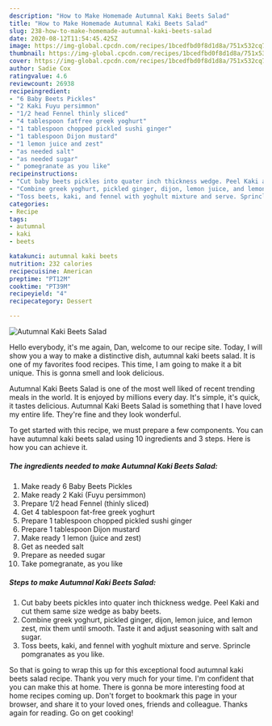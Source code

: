 ```yaml
---
description: "How to Make Homemade Autumnal Kaki Beets Salad"
title: "How to Make Homemade Autumnal Kaki Beets Salad"
slug: 238-how-to-make-homemade-autumnal-kaki-beets-salad
date: 2020-08-12T11:54:45.425Z
image: https://img-global.cpcdn.com/recipes/1bcedfbd0f8d1d8a/751x532cq70/autumnal-kaki-beets-salad-recipe-main-photo.jpg
thumbnail: https://img-global.cpcdn.com/recipes/1bcedfbd0f8d1d8a/751x532cq70/autumnal-kaki-beets-salad-recipe-main-photo.jpg
cover: https://img-global.cpcdn.com/recipes/1bcedfbd0f8d1d8a/751x532cq70/autumnal-kaki-beets-salad-recipe-main-photo.jpg
author: Sadie Cox
ratingvalue: 4.6
reviewcount: 26938
recipeingredient:
- "6 Baby Beets Pickles"
- "2 Kaki Fuyu persimmon"
- "1/2 head Fennel thinly sliced"
- "4 tablespoon fatfree greek yoghurt"
- "1 tablespoon chopped pickled sushi ginger"
- "1 tablespoon Dijon mustard"
- "1 lemon juice and zest"
- "as needed salt"
- "as needed sugar"
- " pomegranate as you like"
recipeinstructions:
- "Cut baby beets pickles into quater inch thickness wedge. Peel Kaki and cut them same size wedge as baby beets."
- "Combine greek yoghurt, pickled ginger, dijon, lemon juice, and lemon zest, mix them until smooth. Taste it and adjust seasoning with salt and sugar."
- "Toss beets, kaki, and fennel with yoghult mixture and serve. Sprincle pomgranates as you like."
categories:
- Recipe
tags:
- autumnal
- kaki
- beets

katakunci: autumnal kaki beets 
nutrition: 232 calories
recipecuisine: American
preptime: "PT12M"
cooktime: "PT39M"
recipeyield: "4"
recipecategory: Dessert

---
```



![Autumnal Kaki Beets Salad](https://img-global.cpcdn.com/recipes/1bcedfbd0f8d1d8a/751x532cq70/autumnal-kaki-beets-salad-recipe-main-photo.jpg)

Hello everybody, it's me again, Dan, welcome to our recipe site. Today, I will show you a way to make a distinctive dish, autumnal kaki beets salad. It is one of my favorites food recipes. This time, I am going to make it a bit unique. This is gonna smell and look delicious.



Autumnal Kaki Beets Salad is one of the most well liked of recent trending meals in the world. It is enjoyed by millions every day. It's simple, it's quick, it tastes delicious. Autumnal Kaki Beets Salad is something that I have loved my entire life. They're fine and they look wonderful.


To get started with this recipe, we must prepare a few components. You can have autumnal kaki beets salad using 10 ingredients and 3 steps. Here is how you can achieve it.

<!--inarticleads1-->

##### The ingredients needed to make Autumnal Kaki Beets Salad:

1. Make ready 6 Baby Beets Pickles
1. Make ready 2 Kaki (Fuyu persimmon)
1. Prepare 1/2 head Fennel (thinly sliced)
1. Get 4 tablespoon fat-free greek yoghurt
1. Prepare 1 tablespoon chopped pickled sushi ginger
1. Prepare 1 tablespoon Dijon mustard
1. Make ready 1 lemon (juice and zest)
1. Get as needed salt
1. Prepare as needed sugar
1. Take  pomegranate, as you like




<!--inarticleads2-->

##### Steps to make Autumnal Kaki Beets Salad:

1. Cut baby beets pickles into quater inch thickness wedge. Peel Kaki and cut them same size wedge as baby beets.
1. Combine greek yoghurt, pickled ginger, dijon, lemon juice, and lemon zest, mix them until smooth. Taste it and adjust seasoning with salt and sugar.
1. Toss beets, kaki, and fennel with yoghult mixture and serve. Sprincle pomgranates as you like.




So that is going to wrap this up for this exceptional food autumnal kaki beets salad recipe. Thank you very much for your time. I'm confident that you can make this at home. There is gonna be more interesting food at home recipes coming up. Don't forget to bookmark this page in your browser, and share it to your loved ones, friends and colleague. Thanks again for reading. Go on get cooking!
